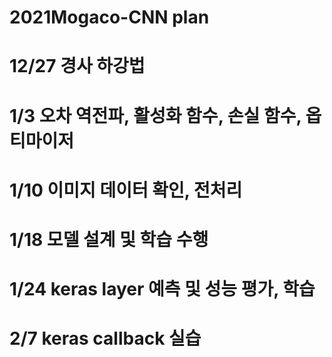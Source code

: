 # 2021Mogaco-CNN plan

# 12/27 경사 하강법
# 1/3   오차 역전파, 활성화 함수, 손실 함수, 옵티마이저
# 1/10  이미지 데이터 확인, 전처리
# 1/18  모델 설계 및 학습 수행
# 1/24  keras layer 예측 및 성능 평가, 학습
# 2/7   keras callback 실습
